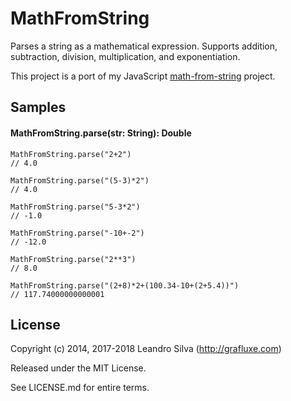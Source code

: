 # MathFromString

Parses a string as a mathematical expression. Supports addition, subtraction, division, multiplication, and exponentiation.

This project is a port of my JavaScript [math-from-string](https://github.com/Grafluxe/math-from-string) project.

## Samples

#### MathFromString.parse(str: String): Double

```
MathFromString.parse("2+2")
// 4.0

MathFromString.parse("(5-3)*2")
// 4.0

MathFromString.parse("5-3*2")
// -1.0

MathFromString.parse("-10+-2")
// -12.0

MathFromString.parse("2**3")
// 8.0

MathFromString.parse("(2+8)*2+(100.34-10+(2+5.4))")
// 117.74000000000001
```

## License

Copyright (c) 2014, 2017-2018 Leandro Silva (http://grafluxe.com)

Released under the MIT License.

See LICENSE.md for entire terms.
